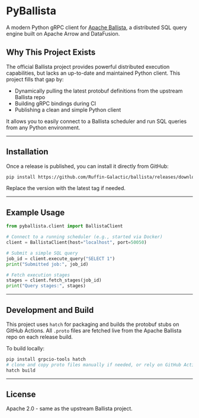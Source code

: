 # PyBallista

A modern Python gRPC client for [Apache Ballista](https://github.com/apache/datafusion-ballista), a distributed SQL query engine built on Apache Arrow and DataFusion.

## Why This Project Exists

The official Ballista project provides powerful distributed execution capabilities, but lacks an up-to-date and maintained Python client. This project fills that gap by:

- Dynamically pulling the latest protobuf definitions from the upstream Ballista repo
- Building gRPC bindings during CI
- Publishing a clean and simple Python client

It allows you to easily connect to a Ballista scheduler and run SQL queries from any Python environment.

---

## Installation

Once a release is published, you can install it directly from GitHub:

```bash
pip install https://github.com/Ruffin-Galactic/ballista/releases/download/v0.1.0/pyballista-0.1.0-py3-none-any.whl
```

Replace the version with the latest tag if needed.

---

## Example Usage

```python
from pyballista.client import BallistaClient

# Connect to a running scheduler (e.g., started via Docker)
client = BallistaClient(host="localhost", port=50050)

# Submit a simple SQL query
job_id = client.execute_query("SELECT 1")
print("Submitted job:", job_id)

# Fetch execution stages
stages = client.fetch_stages(job_id)
print("Query stages:", stages)
```

---

## Development and Build

This project uses `hatch` for packaging and builds the protobuf stubs on GitHub Actions. All `.proto` files are fetched live from the Apache Ballista repo on each release build.

To build locally:

```bash
pip install grpcio-tools hatch
# clone and copy proto files manually if needed, or rely on GitHub Actions
hatch build
```

---

## License

Apache 2.0 - same as the upstream Ballista project.
